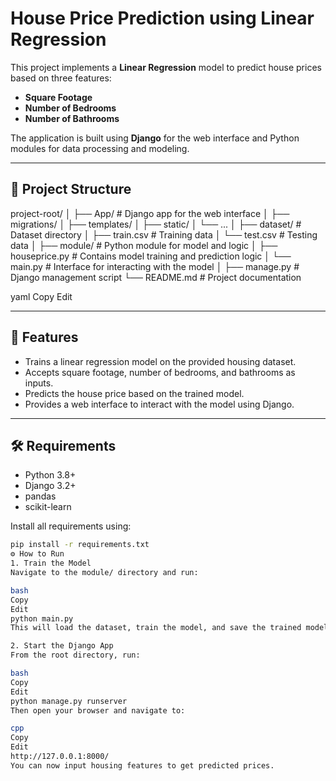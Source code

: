 

# House Price Prediction using Linear Regression

This project implements a **Linear Regression** model to predict house prices based on three features:

- **Square Footage**
- **Number of Bedrooms**
- **Number of Bathrooms**

The application is built using **Django** for the web interface and Python modules for data processing and modeling.

---

## 📁 Project Structure

project-root/
│
├── App/ # Django app for the web interface
│ ├── migrations/
│ ├── templates/
│ ├── static/
│ └── ...
│
├── dataset/ # Dataset directory
│ ├── train.csv # Training data
│ └── test.csv # Testing data
│
├── module/ # Python module for model and logic
│ ├── houseprice.py # Contains model training and prediction logic
│ └── main.py # Interface for interacting with the model
│
├── manage.py # Django management script
└── README.md # Project documentation

yaml
Copy
Edit

---

## 🚀 Features

- Trains a linear regression model on the provided housing dataset.
- Accepts square footage, number of bedrooms, and bathrooms as inputs.
- Predicts the house price based on the trained model.
- Provides a web interface to interact with the model using Django.

---

## 🛠 Requirements

- Python 3.8+
- Django 3.2+
- pandas
- scikit-learn

Install all requirements using:

```bash
pip install -r requirements.txt
⚙️ How to Run
1. Train the Model
Navigate to the module/ directory and run:

bash
Copy
Edit
python main.py
This will load the dataset, train the model, and save the trained model (if implemented that way).

2. Start the Django App
From the root directory, run:

bash
Copy
Edit
python manage.py runserver
Then open your browser and navigate to:

cpp
Copy
Edit
http://127.0.0.1:8000/
You can now input housing features to get predicted prices.
